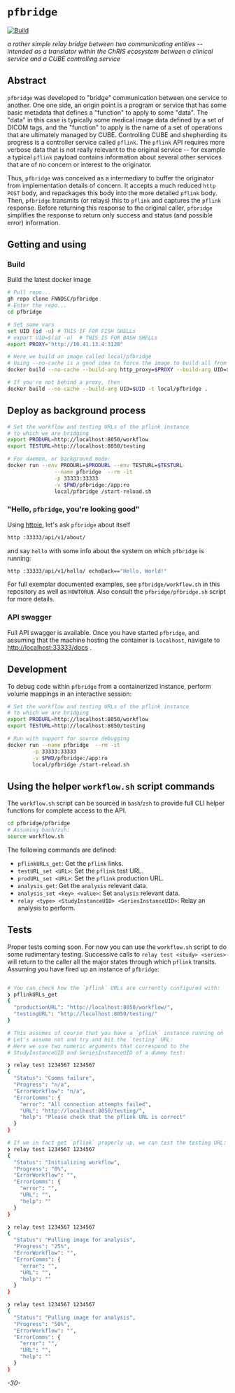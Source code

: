 # `pfbridge`

[![Build](https://github.com/FNNDSC/pfbridge/actions/workflows/build.yml/badge.svg)](https://github.com/FNNDSC/pfbridge/actions/workflows/build.yml)

*a rather simple relay bridge between two communicating entities -- intended as a translator within the ChRIS ecosystem between a clinical service and a CUBE controlling service*

## Abstract

`pfbridge` was developed to "bridge" communication between one service to another. One one side, an origin point is a program or service that has some basic metadata that defines a "function" to apply to some "data". The "data" in this case is typically some medical image data defined by a set of DICOM tags, and the "function" to apply is the name of a set of operations that are ultimately managed by CUBE. Controlling CUBE and shepherding its progress is a controller service called `pflink`. The `pflink` API requires more verbose data that is not really relevant to the original service -- for example a typical `pflink` payload contains information about several other services that are of no concern or interest to the originator.

Thus, `pfbridge` was conceived as a intermediary to buffer the originator from implementation details of concern. It accepts a much reduced `http` `POST` body, and repackages this body into the more detailed `pflink` body. Then, `pfbridge` transmits (or relays) this to `pflink` and captures the `pflink` response. Before returning this response to the original caller, `pfbridge` simplifies the response to return only success and status (and possible error) information.

## Getting and using

### Build

Build the latest docker image

```bash
# Pull repo...
gh repo clone FNNDSC/pfbridge
# Enter the repo...
cd pfbridge

# Set some vars
set UID (id -u) # THIS IF FOR FISH SHELLs
# export UID=$(id -u)  # THIS IS FOR BASH SHELLs
export PROXY="http://10.41.13.4:3128"

# Here we build an image called local/pfbridge
# Using --no-cache is a good idea to force the image to build all from scratch
docker build --no-cache --build-arg http_proxy=$PROXY --build-arg UID=$UID -t local/pfbridge .

# If you're not behind a proxy, then
docker build --no-cache --build-arg UID=$UID -t local/pfbridge .
```

## Deploy as background process

```bash
# Set the workflow and testing URLs of the pflink instance
# to which we are bridging
export PRODURL=http://localhost:8050/workflow
export TESTURL=http://localhost:8050/testing

# For daemon, or background mode:
docker run --env PRODURL=$PRODURL --env TESTURL=$TESTURL                        \
               --name pfbridge  --rm -it                                        \
               -p 33333:33333                                                   \
               -v $PWD/pfbridge:/app:ro                                         \
               local/pfbridge /start-reload.sh
```

### "Hello, `pfbridge`, you're looking good"

Using [httpie](https://httpie.org/), let's ask `pfbridge` about itself


```bash
http :33333/api/v1/about/
```

and say `hello` with some info about the system on which `pfbridge` is running:

```bash
http :33333/api/v1/hello/ echoBack=="Hello, World!"
```

For full exemplar documented examples, see `pfbridge/workflow.sh` in this repository as well as `HOWTORUN`. Also consult the `pfbridge/pfbridge.sh` script for more details.

### API swagger

Full API swagger is available. Once you have started `pfbridge`, and assuming that the machine hosting the container is `localhost`, navigate to [http://localhost:33333/docs](http://localhost:33333/docs) .


## Development

To debug code within `pfbridge` from a containerized instance, perform volume mappings in an interactive session:

```bash
# Set the workflow and testing URLs of the pflink instance
# to which we are bridging
export PRODURL=http://localhost:8050/workflow
export TESTURL=http://localhost:8050/testing

# Run with support for source debugging
docker run --name pfbridge  --rm -it                                              	\
        -p 33333:33333 	                                                                \
        -v $PWD/pfbridge:/app:ro                                                  	\
        local/pfbridge /start-reload.sh
```

## Using the helper `workflow.sh` script commands

The `workflow.sh` script can be sourced in `bash`/`zsh` to provide full CLI helper functions for complete access to the API.

```bash
cd pfbridge/pfbridge
# Assuming bash/zsh:
source workflow.sh
```
The following commands are defined:

* `pflinkURLs_get`: Get the `pflink` links.
* `testURL_set <URL>`: Set the `pflink` test URL.
* `prodURL_set <URL>`: Set the `pflink` production URL.
* `analysis_get`: Get the `analysis` relevant data.
* `analysis_set <key> <value>`: Set `analysis` relevant data.
* `relay <type> <StudyInstanceUID> <SeriesInstanceUID>`: Relay an analysis to perform.

## Tests

Proper tests coming soon. For now you can use the `workflow.sh` script to do some rudimentary testing. Successive calls to `relay test <study> <series>` will return to the caller all the major states through which `pflink` transits. Assuming you have fired up an instance of `pfbridge`:

```bash

# You can check how the `pflink` URLs are currently configured with:
❯ pflinkURLs_get
{
  "productionURL": "http://localhost:8050/workflow/",
  "testingURL": "http://localhost:8050/testing/"
}

# This assumes of course that you have a `pflink` instance running on `localhost:8050`.
# Let's assume not and try and hit the `testing` URL:
# Here we use two numeric arguments that correspond to the
# StudyInstanceUID and SeriesInstanceUID of a dummy test:

❯ relay test 1234567 1234567
{
  "Status": "Comms failure",
  "Progress": "n/a",
  "ErrorWorkflow": "n/a",
  "ErrorComms": {
    "error": "All connection attempts failed",
    "URL": "http://localhost:8050/testing/",
    "help": "Please check that the pflink URL is correct"
  }
}

# If we in fact get `pflink` properly up, we can test the testing URL:
❯ relay test 1234567 1234567
{
  "Status": "Initializing workflow",
  "Progress": "0%",
  "ErrorWorkflow": "",
  "ErrorComms": {
    "error": "",
    "URL": "",
    "help": ""
  }
}

❯ relay test 1234567 1234567
{
  "Status": "Pulling image for analysis",
  "Progress": "25%",
  "ErrorWorkflow": "",
  "ErrorComms": {
    "error": "",
    "URL": "",
    "help": ""
  }
}

❯ relay test 1234567 1234567
{
  "Status": "Pulling image for analysis",
  "Progress": "50%",
  "ErrorWorkflow": "",
  "ErrorComms": {
    "error": "",
    "URL": "",
    "help": ""
  }
}


```

_-30-_
